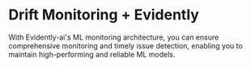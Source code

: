 # Drift Monitoring + Evidently

With Evidently-ai's ML monitoring architecture, you can ensure comprehensive monitoring and timely issue detection, enabling you to maintain high-performing and reliable ML models.
